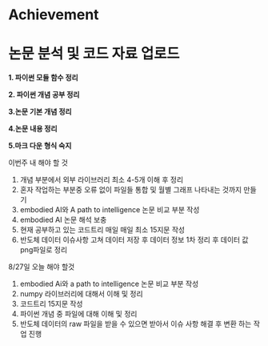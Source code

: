 # Achievement
논문 분석 및 코드 자료 업로드
=====================
**1. 파이썬 모듈 함수 정리**

**2. 파이썬 개념 공부 정리**

**3.논문 기본 개념 정리**

**4.논문 내용 정리**

**5.마크 다운 형식 숙지**




이번주 내 해야 할 것
1. 개념 부분에서 외부 라이브러리  최소 4-5개 이해 후 정리
2. 혼자 작업하는 부분중 오류 없이 파일들 통합 및 월별 그래프 나타내는 것까지 만들기
3. embodied AI와 A path to intelligence 논문 비교 부분 작성
4. embodied AI 논문 해석 보충
5. 현재 공부하고 있는 코드트리 매일 매일 최소 15지문 작성
6. 반도체 데이터 이슈사항 고쳐 데이터 저장 후 데이터 정보 1차 정리 후 데이터 값 png파일로 정리


8/27일 오늘 해야 할것
1. embodied Ai와 a path to intelligence 논문 비교 부분 작성
2. numpy 라이브러리에 대해서 이해 및 정리
3. 코드트리 15지문 작성
4. 파이썬 개념 중 파일에 대해 이해 및 정리
5. 반도체 데이터의 raw 파일을 받을 수 있으면 받아서 이슈 사항 해결 후 변환 하는 작업 진행 

